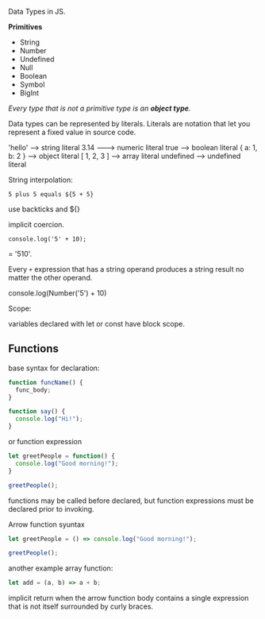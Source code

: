 Data Types in JS. 

**Primitives**
- String
- Number
- Undefined 
- Null 
- Boolean
- Symbol
- BigInt

*Every type that is not a primitive type is an **object type**.*


Data types can be represented by literals. Literals are notation that let you represent a fixed value in source code. 

'hello' --> string literal
3.14 ---> numeric literal
true --> boolean literal
{ a: 1, b: 2 } --> object literal
[ 1, 2, 3 ] --> array literal
undefined --> undefined literal


String interpolation: 

`5 plus 5 equals ${5 + 5}`

use backticks and ${}


implicit coercion. 

`console.log('5' + 10);`

= '510'.

Every `+` expression that has a string operand produces a string result no matter the other operand. 


console.log(Number('5') + 10)


Scope: 

variables declared with let or const have block scope. 



## Functions

base syntax for declaration: 

```js
function funcName() {
  func_body;
}
```

```js
function say() {
  console.log("Hi!");
}
```


or function expression 

```js
let greetPeople = function() {
  console.log("Good morning!");
}

greetPeople();
```

functions may be called before declared, but function expressions must be declared prior to invoking.


Arrow function syuntax

```js
let greetPeople = () => console.log("Good morning!");

greetPeople();
```

another example array function: 

```js
let add = (a, b) => a + b;
```

implicit return when the arrow function body contains a single expression that is not itself surrounded by curly braces. 

